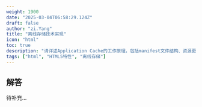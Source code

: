 ```yaml
---
weight: 1900
date: "2025-03-04T06:58:29.124Z"
draft: false
author: "zi.Yang"
title: "离线存储技术实现"
icon: "html"
toc: true
description: "请详述Application Cache的工作原理，包括manifest文件结构、资源更新流程和浏览器缓存策略，并说明Service Worker相比传统离线存储的技术优势。"
tags: ["html", "HTML5特性", "离线存储"]
---
```


## 解答

待补充...
